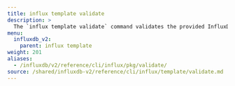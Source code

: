 ```yaml
---
title: influx template validate
description: >
  The `influx template validate` command validates the provided InfluxDB template.
menu:
  influxdb_v2:
    parent: influx template
weight: 201
aliases:
  - /influxdb/v2/reference/cli/influx/pkg/validate/
source: /shared/influxdb-v2/reference/cli/influx/template/validate.md
---
```


<!-- The content for this file is located at
// SOURCE content/shared/influxdb-v2/reference/cli/influx/template/validate.md -->
